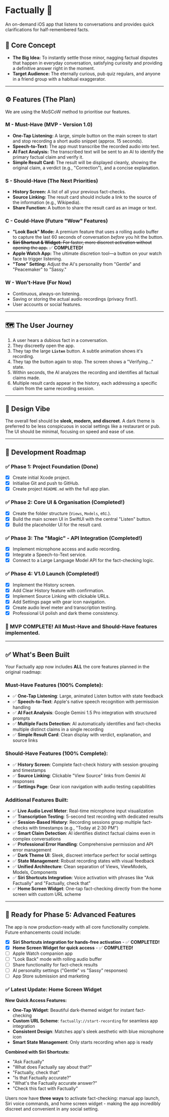 # Factually 🧐

An on-demand iOS app that listens to conversations and provides quick clarifications for half-remembered facts.

## 📝 Core Concept

-   **The Big Idea:** To instantly settle those minor, nagging factual disputes that happen in everyday conversation, satisfying curiosity and providing a definitive answer right in the moment.
-   **Target Audience:** The eternally curious, pub quiz regulars, and anyone in a friend group with a habitual exaggerator.

---

## ⚙️ Features (The Plan)

We are using the MoSCoW method to prioritise our features.

### M - Must-Have (MVP - Version 1.0)

* **One-Tap Listening:** A large, simple button on the main screen to start and stop recording a short audio snippet (approx. 15 seconds).
* **Speech-to-Text:** The app must transcribe the recorded audio into text.
* **AI Fact Analysis:** The transcribed text will be sent to an AI to identify the primary factual claim and verify it.
* **Simple Result Card:** The result will be displayed cleanly, showing the original claim, a verdict (e.g., "Correction"), and a concise explanation.

### S - Should-Have (The Next Priorities)

* **History Screen:** A list of all your previous fact-checks.
* **Source Linking:** The result card should include a link to the source of the information (e.g., Wikipedia).
* **Share Function:** A button to share the result card as an image or text.

### C - Could-Have (Future "Wow" Features)

* **"Look Back" Mode:** A premium feature that uses a rolling audio buffer to capture the last 60 seconds of conversation *before* you hit the button.
* ~~**Siri Shortcut & Widget:** For faster, more discreet activation without opening the app.~~ ✅ **COMPLETED!**
* **Apple Watch App:** The ultimate discretion tool—a button on your watch face to trigger listening.
* **"Tone" Setting:** Adjust the AI's personality from "Gentle" and "Peacemaker" to "Sassy."

### W - Won't-Have (For Now)

* Continuous, always-on listening.
* Saving or storing the actual audio recordings (privacy first!).
* User accounts or social features.

---

## 🗺️ The User Journey

1.  A user hears a dubious fact in a conversation.
2.  They discreetly open the app.
3.  They tap the large **`Listen`** button. A subtle animation shows it's recording.
4.  They tap the button again to stop. The screen shows a "Verifying..." state.
5.  Within seconds, the AI analyzes the recording and identifies all factual claims made.
6.  Multiple result cards appear in the history, each addressing a specific claim from the same recording session.

---

## 🎨 Design Vibe

The overall feel should be **sleek, modern, and discreet**. A dark theme is preferred to be less conspicuous in social settings like a restaurant or pub. The UI should be minimal, focusing on speed and ease of use.

---

## 🚀 Development Roadmap

### ✅ Phase 1: Project Foundation (Done)

-   [x] Create initial Xcode project.
-   [x] Initialise Git and push to GitHub.
-   [x] Create project `README.md` with the full app plan.

### ✅ Phase 2: Core UI & Organisation (Completed!)

-   [x] Create the folder structure (`Views`, `Models`, etc.).
-   [x] Build the main screen UI in SwiftUI with the central "Listen" button.
-   [x] Build the placeholder UI for the result card.

### ✅ Phase 3: The "Magic" - API Integration (Completed!)

-   [x] Implement microphone access and audio recording.
-   [x] Integrate a Speech-to-Text service.
-   [x] Connect to a Large Language Model API for the fact-checking logic.

### ✅ Phase 4: V1.0 Launch (Completed!)

-   [x] Implement the History screen.
-   [x] Add Clear History feature with confirmation.
-   [x] Implement Source Linking with clickable URLs.
-   [x] Add Settings page with gear icon navigation.
-   [x] Create audio level meter and transcription testing.
-   [x] Professional UI polish and dark theme consistency.

### 🎉 **MVP COMPLETE!** All Must-Have and Should-Have features implemented.

---

## ✅ **What's Been Built**

Your Factually app now includes **ALL** the core features planned in the original roadmap:

### **Must-Have Features (100% Complete):**
- ✅ **One-Tap Listening**: Large, animated Listen button with state feedback
- ✅ **Speech-to-Text**: Apple's native speech recognition with permission handling
- ✅ **AI Fact Analysis**: Google Gemini 1.5 Pro integration with structured prompts
- ✅ **Multiple Facts Detection**: AI automatically identifies and fact-checks multiple distinct claims in a single recording
- ✅ **Simple Result Card**: Clean display with verdict, explanation, and source links

### **Should-Have Features (100% Complete):**
- ✅ **History Screen**: Complete fact-check history with session grouping and timestamps
- ✅ **Source Linking**: Clickable "View Source" links from Gemini AI responses
- ✅ **Settings Page**: Gear icon navigation with audio testing capabilities

### **Additional Features Built:**
- ✅ **Live Audio Level Meter**: Real-time microphone input visualization
- ✅ **Transcription Testing**: 5-second test recording with dedicated results
- ✅ **Session-Based History**: Recording sessions group multiple fact-checks with timestamps (e.g., "Today at 2:30 PM")
- ✅ **Smart Claim Detection**: AI identifies distinct factual claims even in complex conversations
- ✅ **Professional Error Handling**: Comprehensive permission and API error management
- ✅ **Dark Theme UI**: Sleek, discreet interface perfect for social settings
- ✅ **State Management**: Robust recording states with visual feedback
- ✅ **Unified Architecture**: Clean separation of Views, ViewModels, Models, Components
- ✅ **Siri Shortcuts Integration**: Voice activation with phrases like "Ask Factually" and "Factually, check that"
- ✅ **Home Screen Widget**: One-tap fact-checking directly from the home screen with custom URL scheme

---

## 🚀 **Ready for Phase 5: Advanced Features**

The app is now production-ready with all core functionality complete. Future enhancements could include:

-   [x] **Siri Shortcuts integration for hands-free activation** - ✅ **COMPLETED!**
-   [x] **Home Screen Widget for quick access** - ✅ **COMPLETED!**
-   [ ] Apple Watch companion app
-   [ ] "Look Back" mode with rolling audio buffer
-   [ ] Share functionality for fact-check results
-   [ ] AI personality settings ("Gentle" vs "Sassy" responses)
-   [ ] App Store submission and marketing

### ✅ **Latest Update: Home Screen Widget**

**New Quick Access Features:**
- **One-Tap Widget**: Beautiful dark-themed widget for instant fact-checking
- **Custom URL Scheme**: `factually://start-recording` for seamless app integration
- **Consistent Design**: Matches app's sleek aesthetic with blue microphone icon
- **Smart State Management**: Only starts recording when app is ready

**Combined with Siri Shortcuts:**
- "Ask Factually"
- "What does Factually say about that?"
- "Factually, check that"
- "Is that Factually accurate?"
- "What's the Factually accurate answer?"
- "Check this fact with Factually"

Users now have **three ways** to activate fact-checking: manual app launch, Siri voice commands, and home screen widget - making the app incredibly discreet and convenient in any social setting.